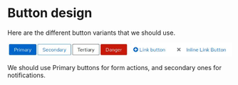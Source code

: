 # Button design

Here are the different button variants that we should use.

![Button page](./button-page.jpg)

We should use Primary buttons for form actions, and secondary ones for notifications.

